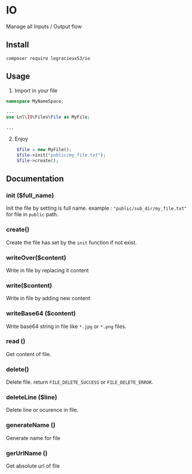 # IO
Manage all Inputs / Output flow 

## Install
`composer require legracieux53/io`

## Usage
1. Import in your file
```php
namespace MyNameSpace;

... 
use Lnl\IO\Files\File as MyFile;

...
```

2. Enjoy

```php
	$file = new MyFile();
    $file->init("public/my_file.txt");
    $file->create();
```

## Documentation

### init ($full_name)
Init the file by setting is full name. example : `"public/sub_dir/my_file.txt"` for file in `public` path.

### create()
Create the file has set by the `init` function if not exist.

### writeOver($content)
Write in file by replacing it content

### write($content)
Write in file by adding new content

### writeBase64 ($content)
Write base64 string in file like `*.jpg` or `*.png` files.

### read ()
Get content of file.

### delete()
Delete file. return `FILE_DELETE_SUCCESS` or `FILE_DELETE_ERROR`.

### deleteLine ($line)
Delete line or ocurence in file.

### generateName ()
Generate name for file

### gerUrlName ()
Get absolute url of file